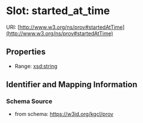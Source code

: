 # Slot: started_at_time

URI: [http://www.w3.org/ns/prov#startedAtTime](http://www.w3.org/ns/prov#startedAtTime)



<!-- no inheritance hierarchy -->


## Properties

 * Range: [xsd:string](xsd:string)



## Identifier and Mapping Information







### Schema Source


* from schema: https://w3id.org/kgcl/prov



